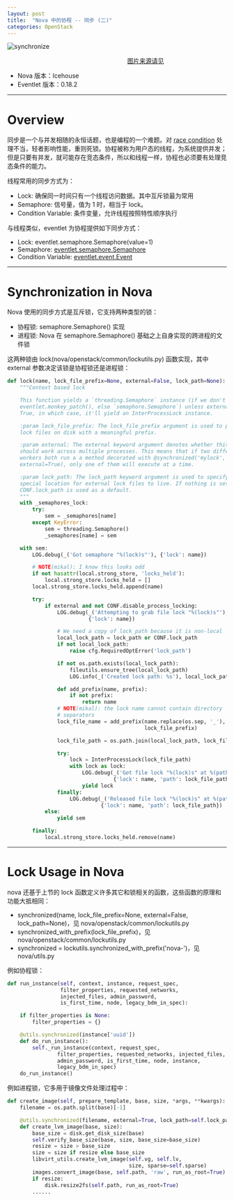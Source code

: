 ```yaml
---
layout: post
title:  "Nova 中的协程 -- 同步 (二)"
categories: OpenStack
---
```


![synchronize](http://7xp2eu.com1.z0.glb.clouddn.com/synchronize.png)

&nbsp;&nbsp;&nbsp;&nbsp;&nbsp;&nbsp;&nbsp;&nbsp;&nbsp;&nbsp;&nbsp;&nbsp;&nbsp;&nbsp;&nbsp;&nbsp;&nbsp;&nbsp;&nbsp;&nbsp;&nbsp;&nbsp;&nbsp;&nbsp;&nbsp;&nbsp;&nbsp;&nbsp;&nbsp;&nbsp;&nbsp;&nbsp;&nbsp;&nbsp;&nbsp;&nbsp;&nbsp;&nbsp;&nbsp;&nbsp;&nbsp;&nbsp;&nbsp;&nbsp;&nbsp;&nbsp;&nbsp;&nbsp;&nbsp;&nbsp;&nbsp;&nbsp;&nbsp;&nbsp;&nbsp;&nbsp;&nbsp;&nbsp;&nbsp;&nbsp;&nbsp;&nbsp;&nbsp;&nbsp;&nbsp;&nbsp;&nbsp;&nbsp;&nbsp;&nbsp;[图片来源请见](http://blog.takipi.com/5-things-you-didnt-know-about-synchronization-in-java-and-scala/)


- Nova 版本：Icehouse
- Eventlet 版本：0.18.2

----------

# Overview

同步是一个与并发相随的永恒话题，也是编程的一个难题。对 [race condition](https://en.wikipedia.org/wiki/Race_condition) 处理不当，轻者影响性能，重则死锁。协程被称为用户态的线程，为系统提供并发；但是只要有并发，就可能存在竞态条件，所以和线程一样，协程也必须要有处理竞态条件的能力。

线程常用的同步方式为：

- Lock: 确保同一时间只有一个线程访问数据。其中互斥锁最为常用
- Semaphore: 信号量，值为 1 时，相当于 lock。
- Condition Variable: 条件变量，允许线程按照特性顺序执行

与线程类似，eventlet 为协程提供如下同步方式：

- Lock: eventlet.semaphore.Semaphore(value=1)
- Semaphore: [eventlet.semaphore.Semaphore](http://eventlet.net/doc/modules/semaphore.html) 
- Condition Variable: [eventlet.event.Event](http://eventlet.net/doc/modules/event.html)


----------


# Synchronization in Nova

Nova 使用的同步方式是互斥锁，它支持两种类型的锁：

- 协程锁: semaphore.Semaphore() 实现
- 进程锁: Nova 在 semaphore.Semaphore() 基础之上自身实现的跨进程的文件锁

这两种锁由 lock(nova/openstack/common/lockutils.py) 函数实现，其中 external 参数决定该锁是协程锁还是进程锁：

~~~ python
def lock(name, lock_file_prefix=None, external=False, lock_path=None):
    """Context based lock

    This function yields a `threading.Semaphore` instance (if we don't use
    eventlet.monkey_patch(), else `semaphore.Semaphore`) unless external is
    True, in which case, it'll yield an InterProcessLock instance.

    :param lock_file_prefix: The lock_file_prefix argument is used to provide
    lock files on disk with a meaningful prefix.

    :param external: The external keyword argument denotes whether this lock
    should work across multiple processes. This means that if two different
    workers both run a a method decorated with @synchronized('mylock',
    external=True), only one of them will execute at a time.

    :param lock_path: The lock_path keyword argument is used to specify a
    special location for external lock files to live. If nothing is set, then
    CONF.lock_path is used as a default.
    """
    with _semaphores_lock:
        try:
            sem = _semaphores[name]
        except KeyError:
            sem = threading.Semaphore()
            _semaphores[name] = sem

    with sem:
        LOG.debug(_('Got semaphore "%(lock)s"'), {'lock': name})

        # NOTE(mikal): I know this looks odd
        if not hasattr(local.strong_store, 'locks_held'):
            local.strong_store.locks_held = []
        local.strong_store.locks_held.append(name)

        try:
            if external and not CONF.disable_process_locking:
                LOG.debug(_('Attempting to grab file lock "%(lock)s"'),
                          {'lock': name})

                # We need a copy of lock_path because it is non-local
                local_lock_path = lock_path or CONF.lock_path
                if not local_lock_path:
                    raise cfg.RequiredOptError('lock_path')

                if not os.path.exists(local_lock_path):
                    fileutils.ensure_tree(local_lock_path)
                    LOG.info(_('Created lock path: %s'), local_lock_path)

                def add_prefix(name, prefix):
                    if not prefix:
                        return name
                # NOTE(mikal): the lock name cannot contain directory
                # separators
                lock_file_name = add_prefix(name.replace(os.sep, '_'),
                                            lock_file_prefix)

                lock_file_path = os.path.join(local_lock_path, lock_file_name)

                try:
                    lock = InterProcessLock(lock_file_path)
                    with lock as lock:
                        LOG.debug(_('Got file lock "%(lock)s" at %(path)s'),
                                  {'lock': name, 'path': lock_file_path})
                        yield lock
                finally:
                    LOG.debug(_('Released file lock "%(lock)s" at %(path)s'),
                              {'lock': name, 'path': lock_file_path})
            else:
                yield sem

        finally:
            local.strong_store.locks_held.remove(name)
~~~


--------------


# Lock Usage in Nova

nova 还基于上节的 lock 函数定义许多其它和锁相关的函数，这些函数的原理和功能大抵相同：

- synchronized(name, lock_file_prefix=None, external=False, lock_path=None)，见 nova/openstack/common/lockutils.py
- synchronized_with_prefix(lock_file_prefix)，见 nova/openstack/common/lockutils.py
- synchronized = lockutils.synchronized_with_prefix('nova-')，见 nova/utils.py

例如协程锁：

~~~ python
def run_instance(self, context, instance, request_spec,
                 filter_properties, requested_networks,
                 injected_files, admin_password,
                 is_first_time, node, legacy_bdm_in_spec):

    if filter_properties is None:
        filter_properties = {}

    @utils.synchronized(instance['uuid'])
    def do_run_instance():
        self._run_instance(context, request_spec,
                filter_properties, requested_networks, injected_files,
                admin_password, is_first_time, node, instance,
                legacy_bdm_in_spec)
    do_run_instance()
~~~

例如进程锁，它多用于镜像文件处理过程中：

~~~ python
def create_image(self, prepare_template, base, size, *args, **kwargs):
    filename = os.path.split(base)[-1]

    @utils.synchronized(filename, external=True, lock_path=self.lock_path)
    def create_lvm_image(base, size):
        base_size = disk.get_disk_size(base)
        self.verify_base_size(base, size, base_size=base_size)
        resize = size > base_size
        size = size if resize else base_size
        libvirt_utils.create_lvm_image(self.vg, self.lv,
                                       size, sparse=self.sparse)
        images.convert_image(base, self.path, 'raw', run_as_root=True)
        if resize:
            disk.resize2fs(self.path, run_as_root=True)
        ......
~~~


